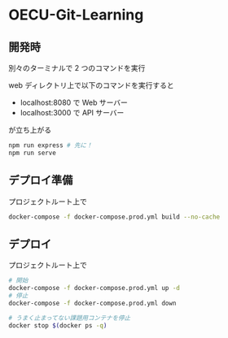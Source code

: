 # OECU-Git-Learning

## 開発時

別々のターミナルで 2 つのコマンドを実行

web ディレクトリ上で以下のコマンドを実行すると

- localhost:8080 で Web サーバー
- localhost:3000 で API サーバー

が立ち上がる

```bash
npm run express # 先に！
npm run serve
```

## デプロイ準備

プロジェクトルート上で

```bash
docker-compose -f docker-compose.prod.yml build --no-cache
```

## デプロイ

プロジェクトルート上で

```bash
# 開始
docker-compose -f docker-compose.prod.yml up -d
# 停止
docker-compose -f docker-compose.prod.yml down

# うまく止まってない課題用コンテナを停止
docker stop $(docker ps -q)
```
